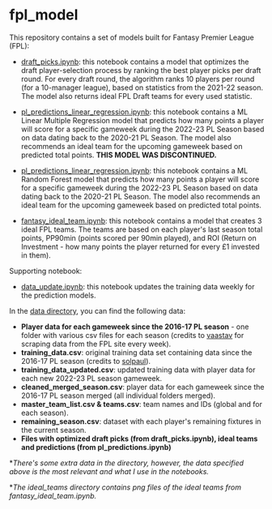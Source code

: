 # fpl_model

This repository contains a set of models built for Fantasy Premier League (FPL):
- [draft_picks.ipynb](https://github.com/amirgrunhaus/fpl_model/blob/main/draft_picks.ipynb): this notebook contains a model that optimizes the draft player-selection process by ranking the best player picks per draft round. For every draft round, the algorithm ranks 10 players per round (for a 10-manager league), based on statistics from the 2021-22 season. The model also returns ideal FPL Draft teams for every used statistic.

- [pl_predictions_linear_regression.ipynb](https://github.com/amirgrunhaus/fpl_model/blob/main/pl_predictions_linear_regression.ipynb): this notebook contains a ML Linear Multiple Regression model that predicts how many points a player will score for a specific gameweek during the 2022-23 PL Season based on data dating back to the 2020-21 PL Season. The model also recommends an ideal team for the upcoming gameweek based on predicted total points. **THIS MODEL WAS DISCONTINUED.**

- [pl_predictions_linear_regression.ipynb](https://github.com/amirgrunhaus/fpl_model/blob/main/pl_predictions_random_forest.ipynb): this notebook contains a ML Random Forest model that predicts how many points a player will score for a specific gameweek during the 2022-23 PL Season based on data dating back to the 2020-21 PL Season. The model also recommends an ideal team for the upcoming gameweek based on predicted total points.

- [fantasy_ideal_team.ipynb](https://github.com/amirgrunhaus/fpl_model/blob/main/fantasy_ideal_team.ipynb): this notebook contains a model that creates 3 ideal FPL teams. The teams are based on each player's last season total points, PP90min (points scored per 90min played), and ROI (Return on Investment - how many points the player returned for every £1 invested in them). 

Supporting notebook:
- [data_update.ipynb](https://github.com/amirgrunhaus/fpl_model/blob/main/data_update.ipynb): this notebook updates the training data weekly for the prediction models. 

In the [data directory](https://github.com/amirgrunhaus/fpl_model/tree/main/Data), you can find the following data:
- **Player data for each gameweek since the 2016-17 PL season** - one folder with various csv files for each season (credits to [vaastav](https://github.com/vaastav/Fantasy-Premier-League) for scraping data from the FPL site every week).
- **training_data.csv**: original training data set containing data since the 2016-17 PL season (credits to [solpaul](https://github.com/solpaul/fpl-prediction)).
- **training_data_updated.csv**: updated training data with player data for each new 2022-23 PL season gameweek.
- **cleaned_merged_season.csv**: player data for each gameweek since the 2016-17 PL season merged (all individual folders merged).
- **master_team_list.csv & teams.csv**: team names and IDs (global and for each season).
- **remaining_season.csv**: dataset with each player's remaining fixtures in the current season.
- **Files with optimized draft picks (from draft_picks.ipynb), ideal teams and predictions (from pl_predictions.ipynb)**

**There's some extra data in the directory, however, the data specified above is the most relevant and what I use in the notebooks.*

**The ideal_teams directory contains png files of the ideal teams from fantasy_ideal_team.ipynb.*
